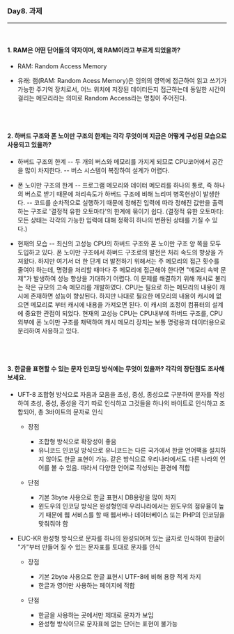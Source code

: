 ### Day8. 과제
----
<br>

#### 1. RAM은 어떤 단어들의 약자이며, 왜 RAM이라고 부르게 되었을까?
* RAM: Random Access Memory
- 유래:
    램(RAM: Random Acess Memory)은 임의의 영역에 접근하여 읽고 쓰기가 가능한 주기억 장치로서, 어느 위치에 저장된 데이터든지 접근하는데 동일한 시간이 걸리는 메모리라는 의미로 Random Access라는 명칭이 주어진다.
<br>
<br>

#### 2. 하버드 구조와 폰 노이만 구조의 한계는 각각 무엇이며 지금은 어떻게 구성된 모습으로 사용되고 있을까?
- 하버드 구조의 한계
    -- 두 개의 버스와 메모리를 가지게 되므로 CPU코어에서 공간을 많이 차지한다.
    -- 버스 시스템이 복잡하여 설계가 어렵다.

- 폰 노이만 구조의 한계
    -- 프로그램 메모리와 데이터 메모리를 하나의 통로, 즉 하나의 버스로 받기 때문에 처리속도가 하버드 구조에 비해 느리며 병목현상이 발생한다.
    -- 코드를 순차적으로 실행하기 때문에 정해진 입력에 따라 정해진 값만을 출력하는 구조로 '결정적 유한 오토마타'의 한계에 묶이기 쉽다.
    (결정적 유한 오토마타: 모든 상태는 각각의 가능한 입력에 대해 정확히 하나의 변환된 상태를 가질 수 있다.)

- 현재의 모습
    -- 최신의 고성능 CPU의 하버드 구조와 폰 노이만 구조 양 쪽을 모두 도입하고 있다. 폰 노이만 구조에서 하버드 구조로의 발전은 처리 속도의 향상을 가져왔다. 하지만 여기서 더 한 단계 더 발전하기 위해서는 주 메모리의 접근 횟수를 줄여야 하는데, 명령을 처리할 때마다 주 메모리에 접근해야 한다면 "메모리 속박 문제"가 발생하여 성능 향상을 기대하기 어렵다.
이 문제를 해결하기 위해 캐시로 불리는 작은 규모의 고속 메모리를 개발하였다. CPU는 필요로 하는 메모리의 내용이 캐시에 존재하면 성능이 향상된다. 하지만 나대로 필요한 메모리의 내용이 캐시에 없으면 메모리로 부터 캐시에 내용을 가져오면 된다. 이 캐시의 조정이 컴퓨터의 설계에 중요한 관점이 되었다. 
현재의 고성능 CPU는 CPU내부에 하버드 구조를, CPU외부에 폰 노이만 구조를 채택하여 캐시 메모리 장치는 보통 명령용과 데이터용으로 분리하여 사용하고 있다.
<br>
<br>

#### 3. 한글을 표현할 수 있는 문자 인코딩 방식에는 무엇이 있을까? 각각의 장단점도 조사해 보세요.
- UFT-8
조합형 방식으로 자음과 모음을 초성, 중성, 종성으로 구분하여 문자를 작성하여 초성, 중성, 종성을 각기 따로 인식하고 그것들을 하나의 바이트로 인식하고 조합되어, 총 3바이트의 문자로 인식

     - 장점
         - 조합형 방식으로 확장성이 좋음
         - 유니코드 인코딩 방식으로 유니코드는 다른 국가에서 한글 언어팩을 설치하지 않아도 한글 표현이 가능. 같은 방식으로 우리나라에서도 다른 나라의 언어를 볼 수 있음. 따라서 다양한 언어로 작성되는 환경에 적합
 
     - 단점
         - 기본 3byte 사용으로 한글 표현시 DB용량을 많이 차지
         - 윈도우의 인코딩 방식은 완성형인데 우리나라에서는 윈도우의 점유율이 높기 때문에 웹 서비스를 할 때 웹서버나 데이터베이스 또는 PHP의 인코딩을 맞춰줘야 함
 
 - EUC-KR
 완성형 방식으로 문자를 하나의 완성되어져 있는 글자로 인식하여 한글이 "가"부터 만들어 질 수 있는 문자표를 토대로 문자를 인식
     - 장점
         - 기본 2byte 사용으로 한글 표현시 UTF-8에 비해 용량 적게 차지
         - 한글과 영어만 사용하는 페이지에 적합
 
     - 단점
         -  한글을 사용하는 곳에서만 제대로 문자가 보임
         -  완성형 방식이므로 문자표에 없는 단어는 표현이 불가능
     


